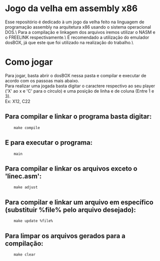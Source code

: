 # Jogo da velha em assembly x86
Esse repositório é dedicado à um jogo da velha feito na linguagem de programação assembly na arquitetura x86 usando o sistema operacional DOS.\\
Para a compilação e linkagem dos arquivos iremos utilizar o NASM e o FREELINK respectivamente.\\
É recomendado a utilização do emulador dosBOX, já que este que foi utilizado na realização do trabalho.\\

# Como jogar
Para jogar, basta abrir o dosBOX nessa pasta e compilar e executar de acordo com os passoas mais abaixo.\
Para realizar uma jogada basta digitar o caractere respectivo ao seu player ('X' ao x e 'C' para o círculo) e uma posição de linha e de coluna (Entre 1 e 3).\
Ex: X12, C22

## Para compilar e linkar o programa basta digitar:
```
    make compile
```

## E para executar o programa:
```
    main
```

## Para compilar e linkar os arquivos exceto o 'linec.asm':
```
    make adjust
```

## Para compilar e linkar um arquivo em específico (substituir %file% pelo arquivo desejado):
```
    make update %file%
```
## Para limpar os arquivos gerados para a compilação:
```
    make clear
```
